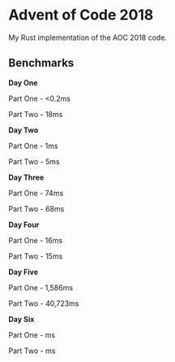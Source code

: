 # Advent of Code 2018
My Rust implementation of the AOC 2018 code.
## Benchmarks
**Day One**

Part One - <0.2ms

Part Two - 18ms

**Day Two**

Part One - 1ms

Part Two - 5ms

**Day Three**

Part One - 74ms

Part Two - 68ms

**Day Four**

Part One - 16ms

Part Two - 15ms

**Day Five**

Part One - 1,586ms

Part Two - 40,723ms

**Day Six**

Part One - ms

Part Two - ms

